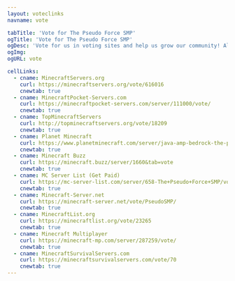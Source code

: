 ```yaml
---
layout: voteclinks
navname: vote

tabTitle: 'Vote for The Pseudo Force SMP'
ogTitle: 'Vote for The Pseudo Force SMP'
ogDesc: 'Vote for us in voting sites and help us grow our community! Also get rewards for doing so!'
ogImg: 
ogURL: vote

cellLinks:
  - cname: MinecraftServers.org
    curl: https://minecraftservers.org/vote/616016
    cnewtab: true
  - cname: MinecraftPocket-Servers.com
    curl: https://minecraftpocket-servers.com/server/111000/vote/
    cnewtab: true
  - cname: TopMinecraftServers
    curl: http://topminecraftservers.org/vote/18209
    cnewtab: true
  - cname: Planet Minecraft
    curl: https://www.planetminecraft.com/server/java-amp-bedrock-the-pseudo-force-smp/vote/
    cnewtab: true
  - cname: Minecraft Buzz
    curl: https://minecraft.buzz/server/1660&tab=vote
    cnewtab: true
  - cname: MC Server List (Get Paid)
    curl: https://mc-server-list.com/server/658-The+Pseudo+Force+SMP/vote/
    cnewtab: true
  - cname: Minecraft-Server.net
    curl: https://minecraft-server.net/vote/PseudoSMP/
    cnewtab: true
  - cname: MinecraftList.org
    curl: https://minecraftlist.org/vote/23265
    cnewtab: true
  - cname: Minecraft Multiplayer
    curl: https://minecraft-mp.com/server/287259/vote/
    cnewtab: true
  - cname: MinecraftSurvivalServers.com
    curl: https://minecraftsurvivalservers.com/vote/70
    cnewtab: true
---
```

